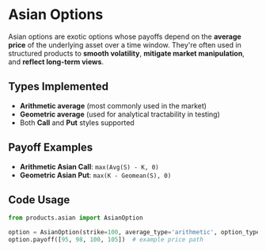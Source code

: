 # Asian Options

Asian options are exotic options whose payoffs depend on the **average price** of the underlying asset over a time window. They're often used in structured products to **smooth volatility**, **mitigate market manipulation**, and **reflect long-term views**.

## Types Implemented

- **Arithmetic average** (most commonly used in the market)
- **Geometric average** (used for analytical tractability in testing)
- Both **Call** and **Put** styles supported

## Payoff Examples

- **Arithmetic Asian Call**: `max(Avg(S) - K, 0)`
- **Geometric Asian Put**: `max(K - Geomean(S), 0)`

## Code Usage

```python
from products.asian import AsianOption

option = AsianOption(strike=100, average_type='arithmetic', option_type='call')
option.payoff([95, 98, 100, 105])  # example price path
